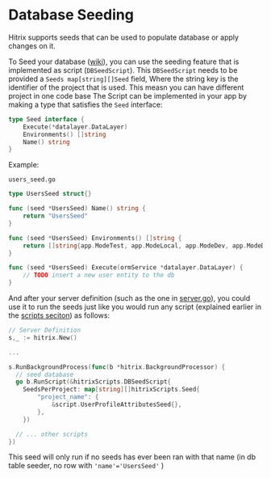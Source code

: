 # Database Seeding
Hitrix supports seeds that can be used to populate database or apply changes on it.

To Seed your database ([wiki](https://en.wikipedia.org/wiki/Database_seeding)),
you can use the seeding feature that is implemented as script (`DBSeedScript`).
This `DBSeedScript` needs to be provided a `Seeds map[string][]Seed` field, Where the string key is the identifier of the project that is used. This measn you can have different project in one code base
The Script can be implemented in your app by making a type that satisfies the `Seed` interface:
```go
type Seed interface {
    Execute(*datalayer.DataLayer)
    Environments() []string
    Name() string
}
```
Example:

`users_seed.go`
```go
type UsersSeed struct{}

func (seed *UsersSeed) Name() string {
    return "UsersSeed"
}

func (seed *UsersSeed) Environments() []string {
    return []string{app.ModeTest, app.ModeLocal, app.ModeDev, app.ModeDemo, app.ModeProd}
}

func (seed *UsersSeed) Execute(ormService *datalayer.DataLayer) {
	// TODO insert a new user entity to the db
}
```
And after your server definition (such as the one in [server.go](example/server.go)),
you could use it to run the seeds just like you would run any script (explained earlier in the [scripts seciton](#running-scripts)) as follows:
```go
// Server Definition
s,_ := hitrix.New()

...

s.RunBackgroundProcess(func(b *hitrix.BackgroundProcessor) {
  // seed database
  go b.RunScript(&hitrixScripts.DBSeedScript{
    SeedsPerProject: map[string][]hitrixScripts.Seed{
        "project_name": {
            &script.UserProfileAttributesSeed{},
        },
    })

  // ... other scripts
})
```

This seed will only run if no seeds has ever been ran with that name (in db table seeder, no row with `'name'='UsersSeed'` )


